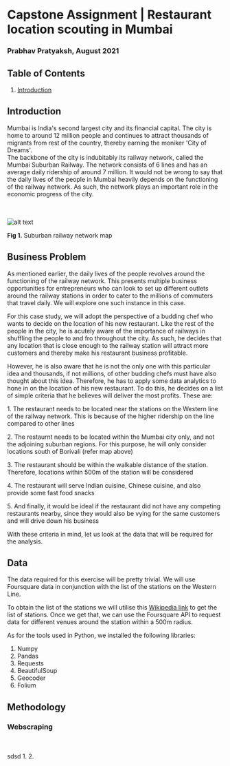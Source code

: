 # Capstone Assignment | Restaurant location scouting in Mumbai
### Prabhav Pratyaksh, August 2021

## Table of Contents
1. [Introduction](#introduction)


## Introduction <a name="introduction"></a>

<div align="justified">Mumbai is India's second largest city and its financial capital. The city is home to around 12 million people and continues to attract thousands of migrants from rest of the country, thereby earning the moniker 'City of Dreams'. </div>
<div align="justified">The backbone of the city is indubitably its railway network, called the Mumbai Suburban Railway. The network consists of 6 lines and has an average daily ridership of around 7 million. It would not be wrong to say that the daily lives of the people in Mumbai heavily depends on the functioning of the railway network. As such, the network plays an important role in the economic progress of the city.</div> <br>
<br>

![alt text](https://upload.wikimedia.org/wikipedia/commons/thumb/4/45/Mumbai_Metropolitan_Railway_Schematic_Map_%28simplified%29.svg/800px-Mumbai_Metropolitan_Railway_Schematic_Map_%28simplified%29.svg.png "Mumbai Suburban Railway Map (Image courtsey: Wikipedia)") <br>

**Fig 1.** Suburban railway network map

## Business Problem

<div align="justified"><p>As mentioned earlier, the daily lives of the people revolves around the functioning of the railway network. This presents multiple business opportunities for entrepreneurs who can look to set up different outlets around the railway stations in order to cater to the millions of commuters that travel daily. We will explore one such instance in this case. </p></div>

<div align="justified"><p> For this case study, we will adopt the perspective of a budding chef who wants to decide on the location of his new restaurant. Like the rest of the people in the city, he is acutely aware of the importance of railways in shuffling the people to and fro throughout the city. As such, he decides that any location that is close enough to the railway station will attract more customers and thereby make his restaurant business profitable.</p> </div>

<div align="justified"><p> However, he is also aware that he is not the only one with this particular idea and thousands, if not millions, of other budding chefs must have also thought about this idea. Therefore, he has to apply some data analytics to hone in on the location of his new restaurant. To do this, he decides on a list of simple criteria that he believes will deliver the most profits. These are: </p> </div>
  <p>1. The restaurant needs to be located near the stations on the Western line of the railway network. This is because of the higher ridership on the line compared to other lines</p>
  <p>2. The restaurnt needs to be located within the Mumbai city only, and not the adjoining suburban regions. For this purpose, he will only consider locations south of Borivali (refer map above)</p>
  <p>3. The restaurant should be within the walkable distance of the station. Therefore, locations within 500m of the station will be considered</p>
  <p>4. The restaurant will serve Indian cuisine, Chinese cuisine, and also provide some fast food snacks</p>
  <p>5. And finally, it would be ideal if the restaurant did not have any competing restaurants nearby, since they would also be vying for the same customers and will drive down his business</p>

<div align="justified"><p> With these criteria in mind, let us look at the data that will be required for the analysis. </p><div align="justified">
  
## Data
  
The data required for this exercise will be pretty trivial. We will use Foursquare data in conjunction with the list of the stations on the Western Line.
  
To obtain the list of the stations we will utilise this [Wikipedia link](https://en.wikipedia.org/wiki/List_of_Mumbai_Suburban_Railway_stations) to get the list of stations. Once we get that, we can use the Foursquare API to request data for different venues around the station within a 500m radius.
  
As for the tools used in Python, we installed the following libraries:
  1. Numpy
  2. Pandas
  3. Requests
  3. BeautifulSoup
  4. Geocoder
  5. Folium 
  
## Methodology
  
### Webscraping  
  <br></br>
sdsd
  1.
  2.
  

